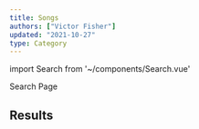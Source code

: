 ```yaml
---
title: Songs
authors: ["Victor Fisher"]
updated: "2021-10-27"
type: Category
---
```


import Search from '~/components/Search.vue'

<g-link to="/">Search Page</g-link>

## Results

<Search category="Song" />
